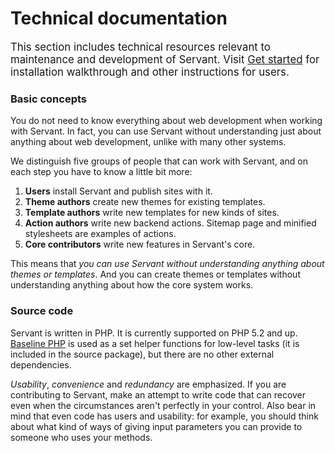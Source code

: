 
# Technical documentation

<big>This section includes technical resources relevant to maintenance and development of Servant. Visit [Get started](/get-started) for installation walkthrough and other instructions for users.</big>

### Basic concepts

You do not need to know everything about web development when working with Servant. In fact, you can use Servant without understanding just about anything about web development, unlike with many other systems.

We distinguish five groups of people that can work with Servant, and on each step you have to know a little bit more:

1. **Users** install Servant and publish sites with it.
2. **Theme authors** create new themes for existing templates.
3. **Template authors** write new templates for new kinds of sites.
4. **Action authors** write new backend actions. Sitemap page and minified stylesheets are examples of actions.
5. **Core contributors** write new features in Servant's core.

This means that *you can use Servant without understanding anything about themes or templates*. And you can create themes or templates without understanding anything about how the core system works.



### Source code

Servant is written in PHP. It is currently supported on PHP 5.2 and up. [Baseline PHP](http://eiskis.net/baseline-php/) is used as a set helper functions for low-level tasks (it is included in the source package), but there are no other external dependencies.

*Usability*, *convenience* and *redundancy* are emphasized. If you are contributing to Servant, make an attempt to write code that can recover even when the circumstances aren't perfectly in your control. Also bear in mind that even code has users and usability: for example, you should think about what kind of ways of giving input parameters you can provide to someone who uses your methods.
